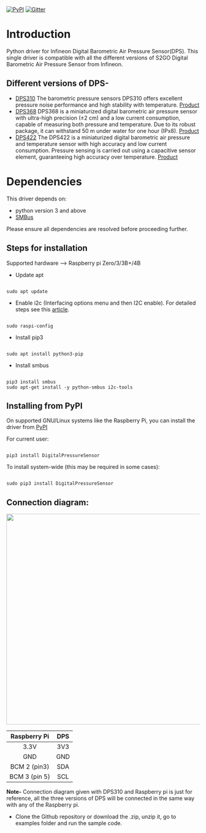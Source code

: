 [![PyPI](https://img.shields.io/pypi/v/DigitalPressureSensor.svg)](https://pypi.org/project/DigitalPressureSensor/)      [![Gitter](https://badges.gitter.im/MakerConerFor_DPS/community.svg)](https://gitter.im/MakerConerFor_DPS/community?utm_source=badge&utm_medium=badge&utm_campaign=pr-badge)

Introduction
============

Python driver for Infineon Digital Barometric Air Pressure Sensor(DPS). This single driver is compatible with all the different versions of S2GO Digital Barometric Air Pressure Sensor from Infineon. 

Different versions of DPS-
---------------------------
* [DPS310](https://github.com/Infineon/DPS310-Pressure-Sensor) The barometric pressure sensors DPS310 offers excellent pressure noise performance and high stability with temperature. [Product](https://www.infineon.com/cms/en/product/sensor/pressure-sensors/absolute-pressure-sensors-map-bap/dps310/)
* [DPS368](https://github.com/Infineon/DPS368-Library-Arduino)  DPS368 is a miniaturized digital barometric air pressure sensor with ultra-high precision (±2 cm) and a low current consumption, capable of measuring both pressure and temperature. Due to its robust package, it can withstand 50 m under water for one hour (IPx8). [Product](https://www.infineon.com/cms/en/product/sensor/pressure-sensors/absolute-pressure-sensors-map-bap/dps368/)
* [DPS422]() The DPS422 is a miniaturized digital barometric air pressure and temperature sensor with high accuracy and low current consumption. Pressure sensing is carried out using a capacitive sensor element, guaranteeing high accuracy over temperature. [Product](https://www.infineon.com/cms/en/product/sensor/pressure-sensors/absolute-pressure-sensors-map-bap/dps422/)

Dependencies
============

This driver depends on:

* python version 3 and above
* [SMBus](https://github.com/kplindegaard/smbus2)

Please ensure all dependencies are resolved before proceeding further.

Steps for installation
----------------------

Supported hardware --> Raspberry pi Zero/3/3B+/4B

* Update apt

```

sudo apt update

```


* Enable i2c (Interfacing options menu and then I2C enable). For detailed steps see this [article](https://www.raspberrypi-spy.co.uk/2014/11/enabling-the-i2c-interface-on-the-raspberry-pi/).

```

sudo raspi-config

```


* Install pip3

```

sudo apt install python3-pip

```


* Install smbus

```

pip3 install smbus
sudo apt-get install -y python-smbus i2c-tools

```

Installing from PyPI
--------------------

On supported GNU/Linux systems like the Raspberry Pi, you can install the driver from [PyPI](https://pypi.org/)

For current user:
```

pip3 install DigitalPressureSensor

```

To install system-wide (this may be required in some cases):
```

sudo pip3 install DigitalPressureSensor

```

Connection diagram:
-------------------
<img src="https://github.com/Infineon/Assets/blob/master/Pictures/RPi_Connection_DPS.PNG" width=550 >  

| Raspberry Pi | DPS |
| :---: |:---:|
| 3.3V | 3V3 |
| GND | GND |
| BCM 2 (pin3) | SDA |
| BCM 3 (pin 5) | SCL |


**Note-** Connection diagram given with DPS310 and Raspberry pi is just for reference, all the three versions of DPS will be connected in the same way with any of the Raspberry pi.




* Clone the Github repository or download the .zip, unzip it, go to examples folder and run the sample code.

